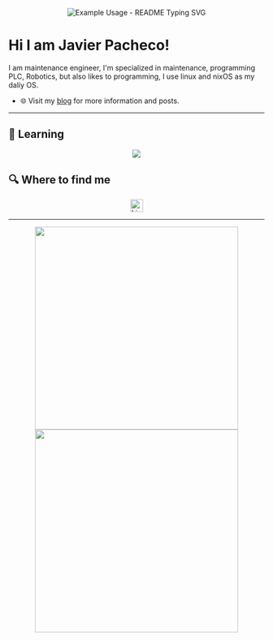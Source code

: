 <p align="center">
  <img src="https://readme-typing-svg.demolab.com/?lines=jpachecoxyz;Industrial+maintenace+engineer;Programmer&font=Fira%20Code&center=true&width=580&height=50&duration=2500&pause=800" alt="Example Usage - README Typing SVG">
</p>

# Hi I am Javier Pacheco! 
I am maintenance engineer, I'm specialized in maintenance, programming PLC, Robotics, but also likes to programming, I use linux and nixOS as my daliy OS.

- 🌐 Visit my [blog](https://jpacheco.xyz) for more information and posts.
<!-- - ✍️ Follow me on [Medium](https://pr2tik1.medium.com/) for more written content. -->

---

## 📖 Learning

<p align="center">
  <img src="https://img.shields.io/badge/Python-3776AB?style=for-the-badge&logo=python&logoColor=white"</img>
  <!-- <img src="https://img.shields.io/badge/C-A8B9CC?style=for-the-badge&logo=c&logoColor=white"</img> -->
  <!-- <img src="https://img.shields.io/badge/Nix-5277C3?style=for-the-badge&logo=nixos&logoColor=white"</img> -->
  <!-- <img src="https://img.shields.io/badge/Elisp-7F5AB6?style=for-the-badge&logo=gnu-emacs&logoColor=white"</img> -->
</p>

## 🔍 Where to find me

<div align="center">
  <a href="https://www.linkedin.com/in/jpachecom4">
    <img src="https://img.shields.io/badge/LinkedIn-282C34?logo=linkedin&logoColor=0077B5" alt="LinkedIn logo" title="LinkedIn" height="25" />
  </a>
</div>

---

<p align="center">
  <img src="https://github-readme-stats.vercel.app/api?username=jpachecoxyz&show_icons=true&theme=bear" width="400">
  <img src="https://github-readme-streak-stats.herokuapp.com?user=jpachecoxyz&theme=dark&hide_border=true" width="400">
  <img src="https://github-readme-stats.vercel.app/api/top-langs/?username=jpachecoxyz&layout=compact&theme=gruvbox>
</p>

---

